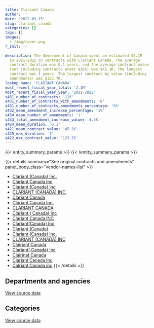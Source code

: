 ```yaml
---
title: Clariant Canada
author: ''
date: '2022-09-15'
slug: clariant_canada
categories: []
tags: []
images:
  - /img/cover.png
r_init: |-
  
description: The Government of Canada spent an estimated $2.1M
  in 2021-2022 on contracts with Clariant Canada. The average
  contract duration was 0.1 years, and the average contract value
  (not including contracts under $10k) was $45.1K. The longest
  contract was 1 years. The largest contract by value (including
  amendments) was $123.7K.
lookup_name: 'CLARIANT CANADA'
most_recent_fiscal_year_total: '2.1M'
most_recent_fiscal_year_year: '2021-2022'
s431_number_of_contracts: '126'
s431_number_of_contracts_with_amendments: '8'
s431_number_of_contracts_amendments_percentage: '6%'
s432_mean_amendment_increase_percentage: '1%'
s434_mean_number_of_amendments: '1'
s433_total_amendment_increase_value: '4.5K'
s424_mean_duration: '0.1'
s421_mean_contract_value: '45.1K'
s425_max_duration: '1'
s422_max_contract_value: '123.7K'
---
```


<script src="/rmarkdown-libs/htmlwidgets/htmlwidgets.js"></script>
<link href="/rmarkdown-libs/datatables-css/datatables-crosstalk.css" rel="stylesheet" />
<script src="/rmarkdown-libs/datatables-binding/datatables.js"></script>
<script src="/rmarkdown-libs/jquery/jquery-3.6.0.min.js"></script>
<link href="/rmarkdown-libs/dt-core-bootstrap/css/dataTables.bootstrap.min.css" rel="stylesheet" />
<link href="/rmarkdown-libs/dt-core-bootstrap/css/dataTables.bootstrap.extra.css" rel="stylesheet" />
<script src="/rmarkdown-libs/dt-core-bootstrap/js/jquery.dataTables.min.js"></script>
<script src="/rmarkdown-libs/dt-core-bootstrap/js/dataTables.bootstrap.min.js"></script>
<link href="/rmarkdown-libs/crosstalk/css/crosstalk.min.css" rel="stylesheet" />
<script src="/rmarkdown-libs/crosstalk/js/crosstalk.min.js"></script>
<script src="/rmarkdown-libs/htmlwidgets/htmlwidgets.js"></script>
<link href="/rmarkdown-libs/datatables-css/datatables-crosstalk.css" rel="stylesheet" />
<script src="/rmarkdown-libs/datatables-binding/datatables.js"></script>
<script src="/rmarkdown-libs/jquery/jquery-3.6.0.min.js"></script>
<link href="/rmarkdown-libs/dt-core-bootstrap/css/dataTables.bootstrap.min.css" rel="stylesheet" />
<link href="/rmarkdown-libs/dt-core-bootstrap/css/dataTables.bootstrap.extra.css" rel="stylesheet" />
<script src="/rmarkdown-libs/dt-core-bootstrap/js/jquery.dataTables.min.js"></script>
<script src="/rmarkdown-libs/dt-core-bootstrap/js/dataTables.bootstrap.min.js"></script>
<link href="/rmarkdown-libs/crosstalk/css/crosstalk.min.css" rel="stylesheet" />
<script src="/rmarkdown-libs/crosstalk/js/crosstalk.min.js"></script>

{{< entity_summary_params >}}
{{< /entity_summary_params >}}

{{< details summary="See original contracts and amendments" panel_body_class="vendor-names-list" >}}
- [Clariant (Canada) Inc.](https://search.open.canada.ca/en/ct/?sort=contract_value_f%20desc&page=1&search_text=%22Clariant%20%28Canada%29%20Inc.%22)
- [Clariant Canada Inc](https://search.open.canada.ca/en/ct/?sort=contract_value_f%20desc&page=1&search_text=%22Clariant%20Canada%20Inc%22)
- [Clariant (Canada) Inc](https://search.open.canada.ca/en/ct/?sort=contract_value_f%20desc&page=1&search_text=%22Clariant%20%28Canada%29%20Inc%22)
- [CLARIANT (CANADA) INC.](https://search.open.canada.ca/en/ct/?sort=contract_value_f%20desc&page=1&search_text=%22CLARIANT%20%28CANADA%29%20INC.%22)
- [Clariant Canada](https://search.open.canada.ca/en/ct/?sort=contract_value_f%20desc&page=1&search_text=%22Clariant%20Canada%22)
- [Clariant Canada Inc.](https://search.open.canada.ca/en/ct/?sort=contract_value_f%20desc&page=1&search_text=%22Clariant%20Canada%20Inc.%22)
- [CLARIANT CANADA](https://search.open.canada.ca/en/ct/?sort=contract_value_f%20desc&page=1&search_text=%22CLARIANT%20CANADA%22)
- [Clariant ( Canada) Inc](https://search.open.canada.ca/en/ct/?sort=contract_value_f%20desc&page=1&search_text=%22Clariant%20%28%20Canada%29%20Inc%22)
- [Clariant Canada INC](https://search.open.canada.ca/en/ct/?sort=contract_value_f%20desc&page=1&search_text=%22Clariant%20Canada%20INC%22)
- [Clariant(Canada) Inc](https://search.open.canada.ca/en/ct/?sort=contract_value_f%20desc&page=1&search_text=%22Clariant%28Canada%29%20Inc%22)
- [Clariant (Canada)](https://search.open.canada.ca/en/ct/?sort=contract_value_f%20desc&page=1&search_text=%22Clariant%20%28Canada%29%22)
- [Clariant (Canada) inc.](https://search.open.canada.ca/en/ct/?sort=contract_value_f%20desc&page=1&search_text=%22Clariant%20%28Canada%29%20inc.%22)
- [CLARIANT (CANADA) INC](https://search.open.canada.ca/en/ct/?sort=contract_value_f%20desc&page=1&search_text=%22CLARIANT%20%28CANADA%29%20INC%22)
- [Clairiant Canada](https://search.open.canada.ca/en/ct/?sort=contract_value_f%20desc&page=1&search_text=%22Clairiant%20Canada%22)
- [Clariant( Canada) Inc](https://search.open.canada.ca/en/ct/?sort=contract_value_f%20desc&page=1&search_text=%22Clariant%28%20Canada%29%20Inc%22)
- [Clairinat Canada](https://search.open.canada.ca/en/ct/?sort=contract_value_f%20desc&page=1&search_text=%22Clairinat%20Canada%22)
- [Clariant Canada Inc](https://search.open.canada.ca/en/ct/?sort=contract_value_f%20desc&page=1&search_text=%22Clariant%20%20Canada%20Inc%22)
- [Calriant Canada inc](https://search.open.canada.ca/en/ct/?sort=contract_value_f%20desc&page=1&search_text=%22Calriant%20Canada%20inc%22)
{{< /details >}}

## Departments and agencies

<div id="htmlwidget-1" style="width:100%;height:auto;" class="datatables html-widget"></div>
<script type="application/json" data-for="htmlwidget-1">{"x":{"style":"bootstrap","filter":"none","vertical":false,"data":[["<a href=\"/departments/dnd-mdn/\">National Defence<\/a>","<a href=\"/departments/tc/\">Transport Canada<\/a>"],[1343308.42,220962.84],[1389970.97,82198.16],[943497.95,265805.37],[1668450.19,433126.16]],"container":"<table class=\"table table-striped table-hover row-border order-column display\">\n  <thead>\n    <tr>\n      <th>Department<\/th>\n      <th>2018-2019<\/th>\n      <th>2019-2020<\/th>\n      <th>2020-2021<\/th>\n      <th>2021-2022<\/th>\n    <\/tr>\n  <\/thead>\n<\/table>","options":{"order":[[4,"desc"]],"pageLength":10,"autoWidth":true,"columnDefs":[{"targets":1,"render":"function(data, type, row, meta) {\n    return type !== 'display' ? data : DTWidget.formatCurrency(data, \"$\", 2, 3, \",\", \".\", true, null);\n  }"},{"targets":2,"render":"function(data, type, row, meta) {\n    return type !== 'display' ? data : DTWidget.formatCurrency(data, \"$\", 2, 3, \",\", \".\", true, null);\n  }"},{"targets":3,"render":"function(data, type, row, meta) {\n    return type !== 'display' ? data : DTWidget.formatCurrency(data, \"$\", 2, 3, \",\", \".\", true, null);\n  }"},{"targets":4,"render":"function(data, type, row, meta) {\n    return type !== 'display' ? data : DTWidget.formatCurrency(data, \"$\", 2, 3, \",\", \".\", true, null);\n  }"},{"width":"16%","targets":[1,2,3,4]},{"className":"dt-right","targets":[1,2,3,4]}],"orderClasses":false}},"evals":["options.columnDefs.0.render","options.columnDefs.1.render","options.columnDefs.2.render","options.columnDefs.3.render"],"jsHooks":[]}</script>
<p class="text-right">
<a href="https://github.com/GoC-Spending/contracts-data/tree/main/data/out/vendors/clariant_canada/summary_by_fiscal_year_by_department.csv" class="source-data-link btn btn-link">View source data</a>
</p>

## Categories

<div id="htmlwidget-2" style="width:100%;height:auto;" class="datatables html-widget"></div>
<script type="application/json" data-for="htmlwidget-2">{"x":{"style":"bootstrap","filter":"none","vertical":false,"data":[["<a href=\"/categories/facilities_and_construction/\">Facilities and construction<\/a>","<a href=\"/categories/defence/\">Defence<\/a>","<a href=\"/categories/professional_services/\">Professional services<\/a>","<a href=\"/categories/industrial_products_and_services/\">Industrial products and services<\/a>"],[null,null,48798.75,1515472.51],[null,null,null,1472169.13],[null,94154.7,null,1115148.62],[52500,209493.2,null,1839583.15]],"container":"<table class=\"table table-striped table-hover row-border order-column display\">\n  <thead>\n    <tr>\n      <th>Category<\/th>\n      <th>2018-2019<\/th>\n      <th>2019-2020<\/th>\n      <th>2020-2021<\/th>\n      <th>2021-2022<\/th>\n    <\/tr>\n  <\/thead>\n<\/table>","options":{"order":[[4,"desc"]],"dom":"t","pageLength":30,"autoWidth":true,"columnDefs":[{"targets":1,"render":"function(data, type, row, meta) {\n    return type !== 'display' ? data : DTWidget.formatCurrency(data, \"$\", 2, 3, \",\", \".\", true, null);\n  }"},{"targets":2,"render":"function(data, type, row, meta) {\n    return type !== 'display' ? data : DTWidget.formatCurrency(data, \"$\", 2, 3, \",\", \".\", true, null);\n  }"},{"targets":3,"render":"function(data, type, row, meta) {\n    return type !== 'display' ? data : DTWidget.formatCurrency(data, \"$\", 2, 3, \",\", \".\", true, null);\n  }"},{"targets":4,"render":"function(data, type, row, meta) {\n    return type !== 'display' ? data : DTWidget.formatCurrency(data, \"$\", 2, 3, \",\", \".\", true, null);\n  }"},{"width":"16%","targets":[1,2,3,4]},{"className":"dt-right","targets":[1,2,3,4]}],"orderClasses":false,"lengthMenu":[10,25,30,50,100]}},"evals":["options.columnDefs.0.render","options.columnDefs.1.render","options.columnDefs.2.render","options.columnDefs.3.render"],"jsHooks":[]}</script>
<p class="text-right">
<a href="https://github.com/GoC-Spending/contracts-data/tree/main/data/out/vendors/clariant_canada/summary_by_fiscal_year_by_category.csv" class="source-data-link btn btn-link">View source data</a>
</p>
